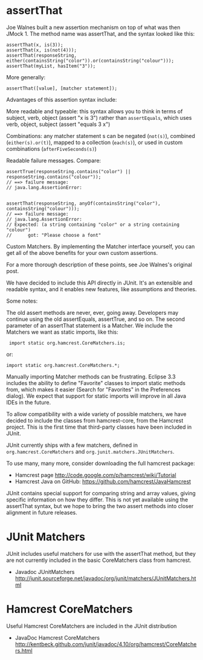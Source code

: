 # assertThat

Joe Walnes built a new assertion mechanism on top of what was then JMock 1. The method name was assertThat, and the syntax looked like this:

    assertThat(x, is(3));
    assertThat(x, is(not(4)));
    assertThat(responseString, either(containsString("color")).or(containsString("colour")));
    assertThat(myList, hasItem("3"));

More generally:

    assertThat([value], [matcher statement]);

Advantages of this assertion syntax include:

More readable and typeable: this syntax allows you to think in terms of subject, verb, object (assert "x is 3") rather than `assertEquals`, which uses verb, object, subject (assert "equals 3 x")

Combinations: any matcher statement s can be negated (`not(s)`), combined (`either(s).or(t)`), mapped to a collection (`each(s)`), or used in custom combinations (`afterFiveSeconds(s)`)

Readable failure messages. Compare:

    assertTrue(responseString.contains("color") || responseString.contains("colour"));
    // ==> failure message: 
    // java.lang.AssertionError:


    assertThat(responseString, anyOf(containsString("color"), containsString("colour")));
    // ==> failure message:
    // java.lang.AssertionError: 
    // Expected: (a string containing "color" or a string containing "colour")
    //      got: "Please choose a font"

Custom Matchers. By implementing the Matcher interface yourself, you can get all of the above benefits for your own custom assertions.

For a more thorough description of these points, see Joe Walnes's original post.

We have decided to include this API directly in JUnit. It's an extensible and readable syntax, and it enables new features, like assumptions and theories.

Some notes:

The old assert methods are never, ever, going away. Developers may continue using the old assertEquals, assertTrue, and so on.
The second parameter of an assertThat statement is a Matcher. We include the Matchers we want as static imports, like this:

     import static org.hamcrest.CoreMatchers.is;

or:

    import static org.hamcrest.CoreMatchers.*;

Manually importing Matcher methods can be frustrating. Eclipse 3.3 includes the ability to define "Favorite" classes to import static methods from, which makes it easier (Search for "Favorites" in the Preferences dialog). We expect that support for static imports will improve in all Java IDEs in the future.

To allow compatibility with a wide variety of possible matchers, we have decided to include the classes from hamcrest-core, from the Hamcrest project. This is the first time that third-party classes have been included in JUnit.

JUnit currently ships with a few matchers, defined in `org.hamcrest.CoreMatchers` and `org.junit.matchers.JUnitMatchers`.
 
To use many, many more, consider downloading the full hamcrest package:
* Hamcrest page http://code.google.com/p/hamcrest/wiki/Tutorial
* Hamcrest Java on GitHub: https://github.com/hamcrest/JavaHamcrest

JUnit contains special support for comparing string and array values, giving specific information on how they differ. This is not yet available using the assertThat syntax, but we hope to bring the two assert methods into closer alignment in future releases.

# JUnit Matchers
JUnit includes useful matchers for use with the assertThat method, but they are not currently included in the basic CoreMatchers class from hamcrest.
- Javadoc JUnitMatchers http://junit.sourceforge.net/javadoc/org/junit/matchers/JUnitMatchers.html

# Hamcrest CoreMatchers
Useful Hamcrest CoreMatchers are included in the JUnit distribution
- JavaDoc Hamcrest CoreMatchers http://kentbeck.github.com/junit/javadoc/4.10/org/hamcrest/CoreMatchers.html
